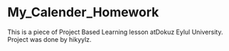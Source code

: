 # My_Calender_Homework

This is a piece of Project Based Learning lesson atDokuz Eylul University. 
Project was done by hikyylz.
